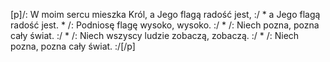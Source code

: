 [p]/: W moim sercu mieszka Król, a Jego flagą radość jest, :/ * a Jego flagą radość jest. * /: Podniosę flagę wysoko, wysoko. :/ * /: Niech pozna, pozna cały świat. :/ * /: Niech wszyscy ludzie zobaczą, zobaczą. :/ * /: Niech pozna, pozna cały świat. :/[/p]